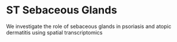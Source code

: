 # ST Sebaceous Glands
We investigate the role of sebaceous glands in psoriasis and atopic dermatitis using spatial transcriptomics
